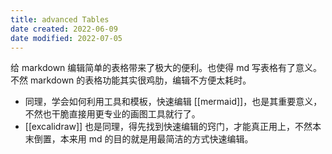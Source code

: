 ```yaml
---
title: advanced Tables
date created: 2022-06-09
date modified: 2022-07-05
---
```

给 markdown 编辑简单的表格带来了极大的便利。也使得 md 写表格有了意义。不然 markdown 的表格功能其实很鸡肋，编辑不方便太耗时。
- 同理，学会如何利用工具和模板，快速编辑 [[mermaid]]，也是其重要意义，不然也干脆直接用更专业的画图工具就行了。
- [[excalidraw]] 也是同理，得先找到快速编辑的窍门，才能真正用上，不然本末倒置，本来用 md 的目的就是用最简洁的方式快速编辑。

